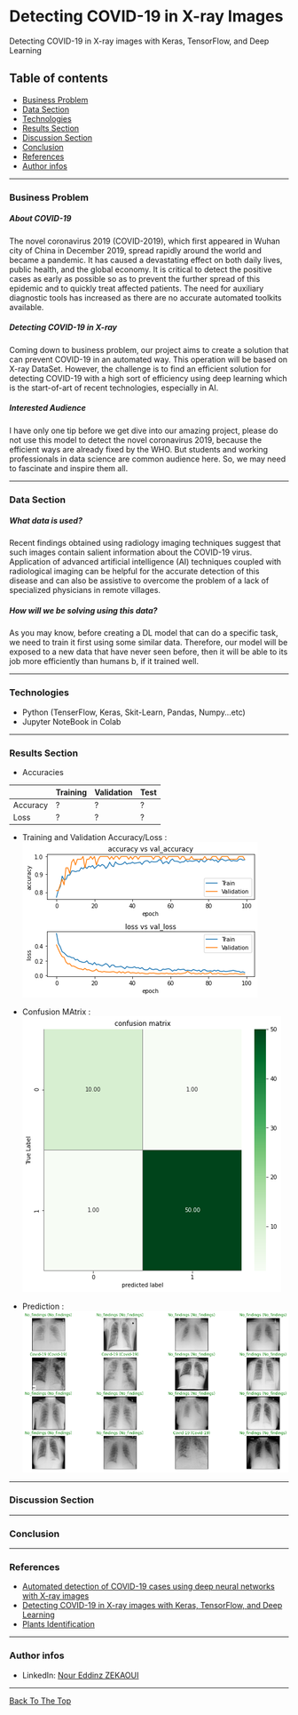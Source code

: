# Detecting COVID-19 in X-ray Images
Detecting COVID-19 in X-ray images with Keras, TensorFlow, and Deep Learning
## Table of contents
- [Business Problem](#business-problem)
- [Data Section](#data-section)
- [Technologies](#technologies)
- [Results Section](#results-section)
- [Discussion Section](#discussion-section)
- [Conclusion](#conclusion)
- [References](#References)
- [Author infos](#author-infos)

---
### Business Problem
##### About COVID-19
The novel coronavirus 2019 (COVID-2019), which first appeared in Wuhan city of China in December 2019, spread rapidly around the world and became a pandemic. It has caused a devastating effect on both daily lives, public health, and the global economy. It is critical to detect the positive cases as early as possible so as to prevent the further spread of this epidemic and to quickly treat affected patients. The need for auxiliary diagnostic tools has increased as there are no accurate automated toolkits available.

##### Detecting COVID-19 in X-ray
Coming down to business problem, our project aims to create a solution that can prevent COVID-19 in an automated way. This operation will be based on X-ray DataSet. However, the challenge is to find an efficient solution for detecting COVID-19 with a high sort of efficiency using deep learning which is the start-of-art of recent technologies, especially in AI.
##### Interested Audience
I have only one tip before we get dive into our amazing project, please do not use this model to detect the novel coronavirus 2019, because the efficient ways are already fixed by the WHO. But students and working professionals in data science are common audience here. So, we may need to fascinate and inspire them all.

---
### Data Section
##### What data is used?
Recent findings obtained using radiology imaging techniques suggest that such images contain salient information about the COVID-19 virus. Application of advanced artificial intelligence (AI) techniques coupled with radiological imaging can be helpful for the accurate detection of this disease and can also be assistive to overcome the problem of a lack of specialized physicians in remote villages.

##### How will we be solving using this data?
As you may know, before creating a DL model that can do a specific task, we need to train it first using some similar data. Therefore, our model will be exposed to a new data that have never seen before, then it will be able to its job more efficiently than humans b, if it trained well.

---
### Technologies
- Python (TenserFlow, Keras, Skit-Learn, Pandas, Numpy…etc)
- Jupyter NoteBook in Colab
---
### Results Section
- Accuracies
<table>
  <thead>
    <tr><th></th><th> Training </th><th> Validation </th> <th> Test </th></tr></thead>
  <tr>
    <td>Accuracy</td>
    <td>?</td>
    <td>?</td>
    <td>?</td>
  </tr>
  <tr>
    <td>Loss</td>
    <td>?</td>
    <td>?</td>
    <td>?</td>
  </tr>
</table>

- Training and Validation Accuracy/Loss :
![](acc.png)

- Confusion MAtrix :
![](mat.png)

- Prediction :
![](pred.png)

---

### Discussion Section

---
### Conclusion

---
### References
- [Automated detection of COVID-19 cases using deep neural networks with X-ray images](https://www.ncbi.nlm.nih.gov/pmc/articles/PMC7187882/)
- [Detecting COVID-19 in X-ray images with Keras, TensorFlow, and Deep Learning](https://www.pyimagesearch.com/2020/03/16/detecting-covid-19-in-x-ray-images-with-keras-tensorflow-and-deep-learning/)
- [Plants Identification](https://github.com/zekaouinoureddine/Plants_Identification_DL_SI)

---
### Author infos
- LinkedIn: [Nour Eddinz ZEKAOUI](https://www.linkedin.com/in/nour-eddine-zekaoui-ba43b1177/)
---

[Back To The Top](#detecting-covid-19-in-x-ray-images)
